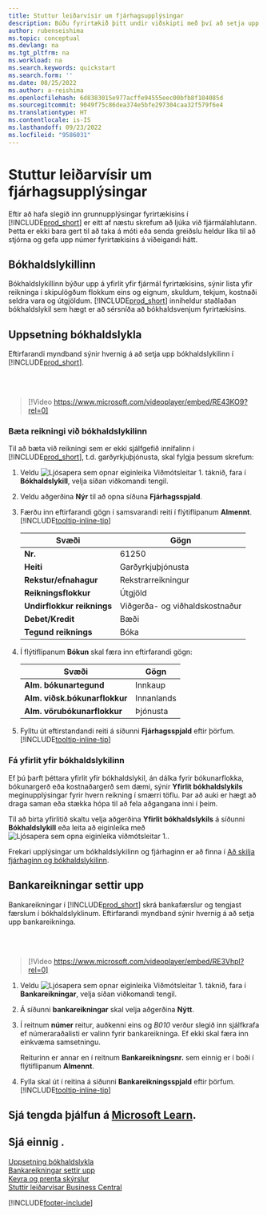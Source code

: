 ```yaml
---
title: Stuttur leiðarvísir um fjárhagsupplýsingar
description: Búðu fyrirtækið þitt undir viðskipti með því að setja upp fjárhagsupplýsingarnar í Business Central.
author: rubenseishima
ms.topic: conceptual
ms.devlang: na
ms.tgt_pltfrm: na
ms.workload: na
ms.search.keywords: quickstart
ms.search.form: ''
ms.date: 08/25/2022
ms.author: a-reishima
ms.openlocfilehash: 6d8383015e977acffe94555eec00bfb8f104085d
ms.sourcegitcommit: 9049f75c86dea374e5bfe297304caa32f579f6e4
ms.translationtype: HT
ms.contentlocale: is-IS
ms.lasthandoff: 09/23/2022
ms.locfileid: "9586031"
---
```

# <a name="financial-information-quick-start"></a>Stuttur leiðarvísir um fjárhagsupplýsingar

Eftir að hafa slegið inn grunnupplýsingar fyrirtækisins í [!INCLUDE[prod_short](includes/prod_short.md)] er eitt af næstu skrefum að ljúka við fjármálahlutann. Þetta er ekki bara gert til að taka á móti eða senda greiðslu heldur líka til að stjórna og gefa upp númer fyrirtækisins á viðeigandi hátt.

## <a name="the-chart-of-accounts"></a>Bókhaldslykillinn

Bókhaldslykillinn býður upp á yfirlit yfir fjármál fyrirtækisins, sýnir lista yfir reikninga í skipulögðum flokkum eins og eignum, skuldum, tekjum, kostnaði seldra vara og útgjöldum. [!INCLUDE[prod_short](includes/prod_short.md)] inniheldur staðlaðan bókhaldslykil sem hægt er að sérsníða að bókhaldsvenjum fyrirtækisins.

## <a name="set-up-the-chart-of-accounts"></a>Uppsetning bókhaldslykla

Eftirfarandi myndband sýnir hvernig á að setja upp bókhaldslykilinn í [!INCLUDE[prod_short](includes/prod_short.md)].

<br /><br />

> [!Video https://www.microsoft.com/videoplayer/embed/RE43KO9?rel=0]

### <a name="add-an-account-to-the-chart-of-accounts"></a>Bæta reikningi við bókhaldslykilinn

Til að bæta við reikningi sem er ekki sjálfgefið innifalinn í [!INCLUDE[prod_short](includes/prod_short.md)], t.d. garðyrkjuþjónusta, skal fylgja þessum skrefum:

1. Veldu ![Ljósapera sem opnar eiginleika Viðmótsleitar 1.](media/ui-search/search_small.png "Segðu mér hvað þú vilt gera") táknið, fara í **Bókhaldslykill**, velja síðan viðkomandi tengil.
2. Veldu aðgerðina **Nýr** til að opna síðuna **Fjárhagsspjald**.
3. Færðu inn eftirfarandi gögn í samsvarandi reiti í flýtiflipanum **Almennt**. [!INCLUDE[tooltip-inline-tip](includes/tooltip-inline-tip_md.md)]

   | Svæði | Gögn |
   | --- | --- |
   | **Nr.** | 61250 |
   | **Heiti** | Garðyrkjuþjónusta |
   | **Rekstur/efnahagur** | Rekstrarreikningur |
   | **Reikningsflokkur** | Útgjöld |
   | **Undirflokkur reiknings** | Viðgerða- og viðhaldskostnaður |
   | **Debet/Kredit** | Bæði |
   | **Tegund reiknings** | Bóka |

4. Í flýtiflipanum **Bókun** skal færa inn eftirfarandi gögn:

   | Svæði | Gögn |
   | --- | --- |
   | **Alm. bókunartegund** | Innkaup |
   | **Alm. viðsk.bókunarflokkur** | Innanlands |
   | **Alm. vörubókunarflokkur** | Þjónusta |

5. Fylltu út eftirstandandi reiti á síðunni **Fjárhagsspjald** eftir þörfum. [!INCLUDE[tooltip-inline-tip](includes/tooltip-inline-tip_md.md)]

### <a name="get-an-overview-of-the-chart-of-accounts"></a>Fá yfirlit yfir bókhaldslykilinn

Ef þú þarft þéttara yfirlit yfir bókhaldslykil, án dálka fyrir bókunarflokka, bókunargerð eða kostnaðargerð sem dæmi, sýnir **Yfirlit bókhaldslykils** meginupplýsingar fyrir hvern reikning í smærri töflu. Þar að auki er hægt að draga saman eða stækka hópa til að fela aðgangana inni í þeim.

Til að birta yfirlitið skaltu velja aðgerðina **Yfirlit bókhaldslykils** á síðunni **Bókhaldslykill** eða leita að eiginleika með ![Ljósapera sem opna eiginleika viðmótsleitar 1.](media/ui-search/search_small.png "Segðu mér hvað þú vilt gera").

Frekari upplýsingar um bókhaldslykilinn og fjárhaginn er að finna í [Að skilja fjárhaginn og bókhaldslykilinn](finance-general-ledger.md).

## <a name="set-up-bank-accounts"></a>Bankareikningar settir upp

Bankareikningar í [!INCLUDE[prod_short](includes/prod_short.md)] skrá bankafærslur og tengjast færslum í bókhaldslyklinum. Eftirfarandi myndband sýnir hvernig á að setja upp bankareikninga.

<br /><br />

> [!Video https://www.microsoft.com/videoplayer/embed/RE3Vhpl?rel=0]

1. Veldu ![Ljósapera sem opnar eiginleika Viðmótsleitar 1.](media/ui-search/search_small.png "Segðu mér hvað þú vilt gera") táknið, fara í **Bankareikningar**, velja síðan viðkomandi tengil.
2. Á síðunni **bankareikningar** skal velja aðgerðina **Nýtt**.
3. Í reitnum **númer** reitur, auðkenni eins og *B010* verður slegið inn sjálfkrafa ef númeraraðalisti er valinn fyrir bankareikninga. Ef ekki skal færa inn einkvæma samsetningu.

   Reiturinn er annar en í reitnum **Bankareikningsnr.** sem einnig er í boði í flýtiflipanum **Almennt**.
4. Fylla skal út í reitina á síðunni **Bankareikningsspjald** eftir þörfum. [!INCLUDE[tooltip-inline-tip](includes/tooltip-inline-tip_md.md)]

## <a name="see-related-training-at-microsoft-learn"></a>Sjá tengda þjálfun á [Microsoft Learn](/learn/paths/set-up-financial-management-dynamics-365-business-central/).

## <a name="see-also"></a>Sjá einnig .

[Uppsetning bókhaldslykla](finance-setup-chart-accounts.md)  
[Bankareikningar settir upp](bank-how-setup-bank-accounts.md)  
[Keyra og prenta skýrslur](ui-work-report.md)  
[Stuttir leiðarvísar Business Central](quick-start-business-central.md)  

[!INCLUDE[footer-include](includes/footer-banner.md)]
